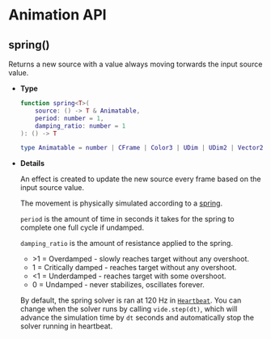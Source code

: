 # Animation API

## spring()

Returns a new source with a value always moving torwards the input source value.

- **Type**

    ```lua
    function spring<T>(
        source: () -> T & Animatable,
        period: number = 1,
        damping_ratio: number = 1
    ): () -> T

    type Animatable = number | CFrame | Color3 | UDim | UDim2 | Vector2 | Vector3 | Rect
    ```

- **Details**

    An effect is created to update the new source every frame based on the input
    source value.

    The movement is physically simulated according to a
    [spring](https://en.wikipedia.org/wiki/Simple_harmonic_motion).

    `period` is the amount of time in seconds it takes for the spring to
    complete one full cycle if undamped.

    `damping_ratio` is the amount of resistance applied to the spring.

    - \>1 = Overdamped - slowly reaches target without any overshoot.
    - 1 = Critically damped - reaches target without any overshoot.
    - <1 = Underdamped - reaches target with some overshoot.
    - 0 = Undamped - never stabilizes, oscillates forever.

    By default, the spring solver is ran at 120 Hz in
    [`Heartbeat`](https://create.roblox.com/docs/reference/engine/classes/RunService#Heartbeat).
    You can change when the solver runs by calling `vide.step(dt)`, which will
    advance the simulation time by `dt` seconds and automatically stop the
    solver running in heartbeat.
